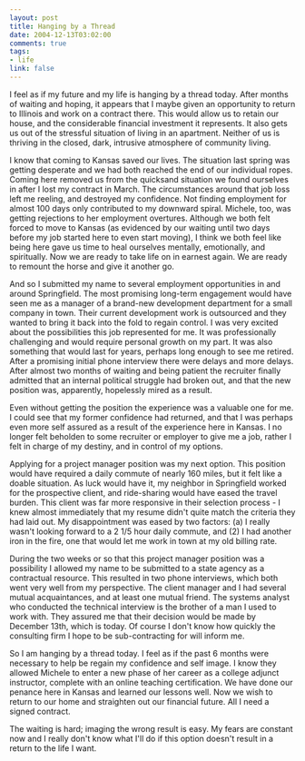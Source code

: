 ```yaml
--- 
layout: post
title: Hanging by a Thread
date: 2004-12-13T03:02:00
comments: true
tags:
- life
link: false
---
```

I feel as if my future and my life is hanging by a thread today. After months of waiting and hoping, it appears that I maybe given an opportunity to return to Illinois and work on a contract there. This would allow us to retain our house, and the considerable financial investment it represents. It also gets us out of the stressful situation of living in an apartment. Neither of us is thriving in the closed, dark, intrusive atmosphere of community living.

I know that coming to Kansas saved our lives. The situation last spring was getting desperate and we had both reached the end of our individual ropes. Coming here removed us from the quicksand situation we found ourselves in after I lost my contract in March. The circumstances around that job loss left me reeling, and destroyed my confidence. Not finding employment for almost 100 days only contributed to my downward spiral. Michele, too, was getting rejections to her employment overtures. Although we both felt forced to move to Kansas (as evidenced by our waiting until two days before my job started here to even start moving), I think we both feel like being here gave us time to heal ourselves mentally, emotionally, and spiritually. Now we are ready to take life on in earnest again. We are ready to remount the horse and give it another go.

And so I submitted my name to several employment opportunities in and around Springfield. The most promising long-term engagement would have seen me as a manager of a brand-new development department for a small company in town. Their current development work is outsourced and they wanted to bring it back into the fold to regain control. I was very excited about the possibilities this job represented for me. It was professionally challenging and would require personal growth on my part. It was also something that would last for years, perhaps long enough to see me retired. After a promising initial phone interview there were delays and more delays. After almost two months of waiting and being patient the recruiter finally admitted that an internal political struggle had broken out, and that the new position was, apparently, hopelessly mired as a result.

Even without getting the position the experience was a valuable one for me. I could see that my former confidence had returned, and that I was perhaps even more self assured as a result of the experience here in Kansas. I no longer felt beholden to some recruiter or employer to give me a job, rather I felt in charge of my destiny, and in control of my options.

Applying for a project manager position was my next option. This position would have required a daily commute of nearly 160 miles, but it felt like a doable situation. As luck would have it, my neighbor in Springfield worked for the prospective client, and ride-sharing would have eased the travel burden. This client was far more responsive in their selection process - I knew almost immediately that my resume didn't quite match the criteria they had laid out. My disappointment was eased by two factors: (a) I really wasn't looking forward to a 2 1/5 hour daily commute, and (2) I had another iron in the fire, one that would let me work in town at my old billing rate.

During the two weeks or so that this project manager position was a possibility I allowed my name to be submitted to a state agency as a contractual resource. This resulted in two phone interviews, which both went very well from my perspective. The client manager and I had several mutual acquaintances, and at least one mutual friend. The systems analyst who conducted the technical interview is the brother of a man I used to work with. They assured me that their decision would be made by December 13th, which is today. Of course I don't know how quickly the consulting firm I hope to be sub-contracting for will inform me.

So I am hanging by a thread today. I feel as if the past 6 months were necessary to help be regain my confidence and self image. I know they allowed Michele to enter a new phase of her career as a college adjunct instructor, complete with an online teaching certification. We have done our penance here in Kansas and learned our lessons well. Now we wish to return to our home and straighten out our financial future. All I need a signed contract.

The waiting is hard; imaging the wrong result is easy. My fears are constant now and I really don't know what I'll do if this option doesn't result in a return to the life I want.
